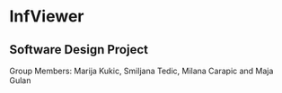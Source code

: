 # InfViewer
## Software Design Project

Group Members: Marija Kukic, Smiljana Tedic, Milana Carapic and Maja Gulan
